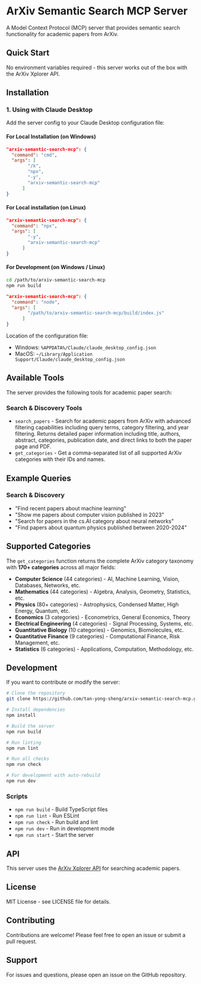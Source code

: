 # ArXiv Semantic Search MCP Server

A Model Context Protocol (MCP) server that provides semantic search functionality for academic papers from ArXiv.

## Quick Start

No environment variables required - this server works out of the box with the ArXiv Xplorer API.

## Installation

### 1. Using with Claude Desktop

Add the server config to your Claude Desktop configuration file:

#### For Local Installation (on Windows)

```json
"arxiv-semantic-search-mcp": {
  "command": "cmd",
  "args": [
        "/k",
        "npx",
        "-y",
        "arxiv-semantic-search-mcp"
      ]
}
```

#### For Local installation (on Linux)

```json
"arxiv-semantic-search-mcp": {
  "command": "npx",
  "args": [
        "-y",
        "arxiv-semantic-search-mcp"
      ]
}
```

#### For Development (on Windows / Linux)

```bash
cd /path/to/arxiv-semantic-search-mcp
npm run build
```

```json
"arxiv-semantic-search-mcp": {
  "command": "node",
  "args": [
        "/path/to/arxiv-semantic-search-mcp/build/index.js"
      ]
}
```

Location of the configuration file:
- Windows: `%APPDATA%/Claude/claude_desktop_config.json`
- MacOS: `~/Library/Application Support/Claude/claude_desktop_config.json`

## Available Tools

The server provides the following tools for academic paper search:

### Search & Discovery Tools

- `search_papers` - Search for academic papers from ArXiv with advanced filtering capabilities including query terms, category filtering, and year filtering. Returns detailed paper information including title, authors, abstract, categories, publication date, and direct links to both the paper page and PDF.
- `get_categories` - Get a comma-separated list of all supported ArXiv categories with their IDs and names.

## Example Queries

### Search & Discovery
- "Find recent papers about machine learning"
- "Show me papers about computer vision published in 2023"
- "Search for papers in the cs.AI category about neural networks"
- "Find papers about quantum physics published between 2020-2024"

## Supported Categories

The `get_categories` function returns the complete ArXiv category taxonomy with **170+ categories** across all major fields:

- **Computer Science** (44 categories) - AI, Machine Learning, Vision, Databases, Networks, etc.
- **Mathematics** (44 categories) - Algebra, Analysis, Geometry, Statistics, etc.
- **Physics** (80+ categories) - Astrophysics, Condensed Matter, High Energy, Quantum, etc.
- **Economics** (3 categories) - Econometrics, General Economics, Theory
- **Electrical Engineering** (4 categories) - Signal Processing, Systems, etc.
- **Quantitative Biology** (10 categories) - Genomics, Biomolecules, etc.
- **Quantitative Finance** (9 categories) - Computational Finance, Risk Management, etc.
- **Statistics** (6 categories) - Applications, Computation, Methodology, etc.

## Development

If you want to contribute or modify the server:

```bash
# Clone the repository
git clone https://github.com/tan-yong-sheng/arxiv-semantic-search-mcp.git

# Install dependencies
npm install

# Build the server
npm run build

# Run linting
npm run lint

# Run all checks
npm run check

# For development with auto-rebuild
npm run dev
```

### Scripts

- `npm run build` - Build TypeScript files
- `npm run lint` - Run ESLint
- `npm run check` - Run build and lint
- `npm run dev` - Run in development mode
- `npm run start` - Start the server

## API

This server uses the [ArXiv Xplorer API](https://search.arxivxplorer.com) for searching academic papers.

## License

MIT License - see LICENSE file for details.

## Contributing

Contributions are welcome! Please feel free to open an issue or submit a pull request.

## Support

For issues and questions, please open an issue on the GitHub repository.